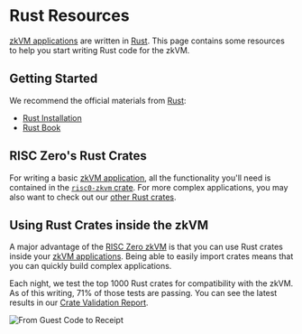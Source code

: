 # Rust Resources

[zkVM applications][zkvm-overview] are written in [Rust]. This page contains
some resources to help you start writing Rust code for the zkVM.

## Getting Started

We recommend the official materials from [Rust]:

- [Rust Installation][install-rust]
- [Rust Book][rust-book]

## RISC Zero's Rust Crates

For writing a basic [zkVM application][zkvm-overview], all the functionality
you'll need is contained in the [`risc0-zkvm` crate][risc0-zkvm]. For more
complex applications, you may also want to check out our [other Rust
crates][rust-libraries].

## Using Rust Crates inside the zkVM

A major advantage of the [RISC Zero zkVM][zkvm-overview] is that you can use
Rust crates inside your [zkVM applications][zkvm-overview]. Being able to easily
import crates means that you can quickly build complex applications.

Each night, we test the top 1000 Rust crates for compatibility with the zkVM. As
of this writing, 71% of those tests are passing. You can see the latest results
in our [Crate Validation Report][crate-validation].

![From Guest Code to Receipt][from-rust-to-receipt]

[crate-validation]: https://reports.risczero.com/crates-validation

[from-rust-to-receipt]: /diagrams/from-rust-to-receipt.png

[install-rust]: https://www.rust-lang.org/tools/install

[risc0-zkvm]: https://docs.rs/risc0-zkvm

[Rust]: https://www.rust-lang.org/

[rust-book]: https://doc.rust-lang.org/book

[rust-libraries]: https://github.com/risc0/risc0#rust-libraries

[zkvm-overview]: ./zkvm_overview.md
